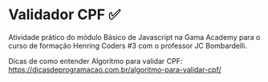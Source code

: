 # Validador CPF :white_check_mark:

Atividade prático do módulo Básico de Javascript na Gama Academy para o curso de formação Henring Coders #3 com o professor JC Bombardelli.

Dicas de como entender Algoritmo para validar CPF:
https://dicasdeprogramacao.com.br/algoritmo-para-validar-cpf/